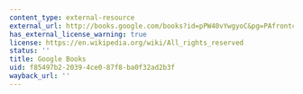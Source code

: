 ```yaml
---
content_type: external-resource
external_url: http://books.google.com/books?id=pPW40vYwgyoC&pg=PAfrontcover
has_external_license_warning: true
license: https://en.wikipedia.org/wiki/All_rights_reserved
status: ''
title: Google Books
uid: f85497b2-2039-4ce0-87f8-ba0f32ad2b3f
wayback_url: ''
---
```

